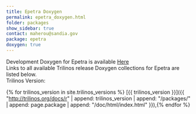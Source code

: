 ```yaml
---
title: Epetra Doxygen
permalink: epetra_doxygen.html
folder: packages
show_sidebar: true
contact: maherou@sandia.gov
package: epetra
doxygen: true
---
```


Development Doxygen for Epetra is available [Here](http://trilinos.org/docs/dev/packages/epetra/doc/html/index.html)  
Links to all available Trilinos release Doxygen collections for Epetra are listed below.  
Trilinos Version: 

{% for trilinos_version in site.trilinos_versions %}
[{{ trilinos_version }}]({{ "http://trilinos.org/docs/r" | append: trilinos_version | append: "/packages/" | append: page.package | append: "/doc/html/index.html" }}),{% endfor %}
